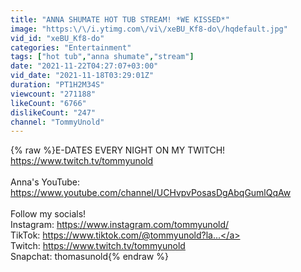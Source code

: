 ```yaml
---
title: "ANNA SHUMATE HOT TUB STREAM! *WE KISSED*"
image: "https:\/\/i.ytimg.com\/vi\/xeBU_Kf8-do\/hqdefault.jpg"
vid_id: "xeBU_Kf8-do"
categories: "Entertainment"
tags: ["hot tub","anna shumate","stream"]
date: "2021-11-22T04:27:07+03:00"
vid_date: "2021-11-18T03:29:01Z"
duration: "PT1H2M34S"
viewcount: "271188"
likeCount: "6766"
dislikeCount: "247"
channel: "TommyUnold"
---
```

{% raw %}E-DATES EVERY NIGHT ON MY TWITCH!<br /><a rel="nofollow" target="blank" href="https://www.twitch.tv/tommyunold">https://www.twitch.tv/tommyunold</a><br /><br />Anna's YouTube:<br /><a rel="nofollow" target="blank" href="https://www.youtube.com/channel/UCHvpvPosasDgAbqGumlQqAw">https://www.youtube.com/channel/UCHvpvPosasDgAbqGumlQqAw</a><br /><br />Follow my socials!<br />Instagram: <a rel="nofollow" target="blank" href="https://www.instagram.com/tommyunold/">https://www.instagram.com/tommyunold/</a><br />TikTok: <a rel="nofollow" target="blank" href="https://www.tiktok.com/@tommyunold?la...">https://www.tiktok.com/@tommyunold?la...</a><br />Twitch: <a rel="nofollow" target="blank" href="https://www.twitch.tv/tommyunold">https://www.twitch.tv/tommyunold</a><br />Snapchat: thomasunold{% endraw %}
